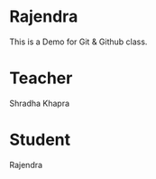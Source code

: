 # Rajendra
This is a Demo for Git &amp; Github class.

# Teacher
Shradha Khapra

# Student
Rajendra
